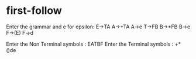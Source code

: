 # first-follow

Enter the grammar and e for epsilon:
E->TA
A->+TA
A->e
T->FB
B->*FB
B->e
F->(E)
F->d

Enter the Non Terminal symbols : 
EATBF
Enter the Terminal symbols : 
+*()de

